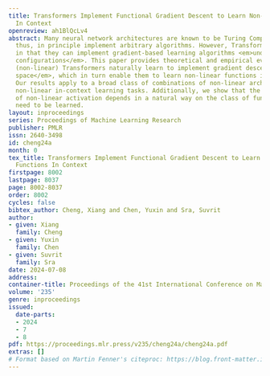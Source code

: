 ```yaml
---
title: Transformers Implement Functional Gradient Descent to Learn Non-Linear Functions
  In Context
openreview: ah1BlQcLv4
abstract: Many neural network architectures are known to be Turing Complete, and can
  thus, in principle implement arbitrary algorithms. However, Transformers are unique
  in that they can implement gradient-based learning algorithms <em>under simple parameter
  configurations</em>. This paper provides theoretical and empirical evidence that
  (non-linear) Transformers naturally learn to implement gradient descent <em>in function
  space</em>, which in turn enable them to learn non-linear functions in context.
  Our results apply to a broad class of combinations of non-linear architectures and
  non-linear in-context learning tasks. Additionally, we show that the optimal choice
  of non-linear activation depends in a natural way on the class of functions that
  need to be learned.
layout: inproceedings
series: Proceedings of Machine Learning Research
publisher: PMLR
issn: 2640-3498
id: cheng24a
month: 0
tex_title: Transformers Implement Functional Gradient Descent to Learn Non-Linear
  Functions In Context
firstpage: 8002
lastpage: 8037
page: 8002-8037
order: 8002
cycles: false
bibtex_author: Cheng, Xiang and Chen, Yuxin and Sra, Suvrit
author:
- given: Xiang
  family: Cheng
- given: Yuxin
  family: Chen
- given: Suvrit
  family: Sra
date: 2024-07-08
address:
container-title: Proceedings of the 41st International Conference on Machine Learning
volume: '235'
genre: inproceedings
issued:
  date-parts:
  - 2024
  - 7
  - 8
pdf: https://proceedings.mlr.press/v235/cheng24a/cheng24a.pdf
extras: []
# Format based on Martin Fenner's citeproc: https://blog.front-matter.io/posts/citeproc-yaml-for-bibliographies/
---
```

